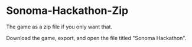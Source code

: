 # Sonoma-Hackathon-Zip
The game as a zip file if you only want that.

Download the game, export, and open the file titled "Sonoma Hackathon".
